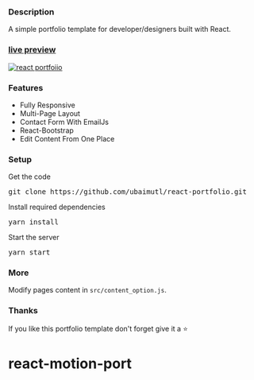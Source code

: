 ### Description

A simple portfolio template for developer/designers built with React. 

### [live preview](https://ubaimutl.github.io/react-portfolio/)

[![react portfoiio](src/assets/images/react%20portfolio%20gif.gif)](https://ubaimutl.github.io/react-portfolio/)

### Features

- Fully Responsive
- Multi-Page Layout
- Contact Form With EmailJs
- React-Bootstrap
- Edit Content From One Place

### Setup

Get the code

<pre>git clone https://github.com/ubaimutl/react-portfolio.git</pre>
 
Install required dependencies

<pre>yarn install</pre>


Start the server

<pre>yarn start</pre>

### More

Modify pages content in  `src/content_option.js`.

### Thanks

If you like this portfolio template don't forget give it a ⭐ 
# react-motion-port
